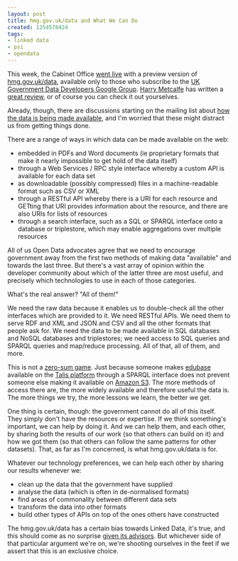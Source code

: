 ```yaml
---
layout: post
title: hmg.gov.uk/data and What We Can Do
created: 1254578424
tags:
- linked data
- psi
- opendata
---
```

This week, the Cabinet Office [went live](http://blogs.cabinetoffice.gov.uk/digitalengagement/) with a preview version of [hmg.gov.uk/data](http://data.hmg.gov.uk), available only to those who subscribe to the [UK Government Data Developers Google Group](http://groups.google.com/group/uk-government-data-developers). [Harry Metcalfe](http://harrymetcalfe.com/) has written a [great review](http://thedextrousweb.com/2009/10/the-wraps-come-off-data-gov-uk/), or of course you can check it out yourselves.

Already, though, there are discussions starting on the mailing list about [how the data is being made available](http://groups.google.com/group/uk-government-data-developers/browse_thread/thread/73f1f4e8a8c2d6bb), and I'm worried that these might distract us from getting things done.

<!--break-->

There are a range of ways in which data can be made available on the web:

  * embedded in PDFs and Word documents (ie proprietary formats that make it nearly impossible to get hold of the data itself)
  * through a Web Services / RPC style interface whereby a custom API is available for each data set
  * as downloadable (possibly compressed) files in a machine-readable format such as CSV or XML
  * through a RESTful API whereby there is a URI for each resource and GETting that URI provides information about the resource, and there are also URIs for lists of resources
  * through a search interface, such as a SQL or SPARQL interface onto a database or triplestore, which may enable aggregations over multiple resources

All of us Open Data advocates agree that we need to encourage government away from the first two methods of making data "available" and towards the last three. But there's a vast array of opinion within the developer community about which of the latter three are most useful, and precisely which technologies to use in each of those categories.

What's the real answer? "All of them!"

We need the raw data because it enables us to double-check all the other interfaces which are provided to it. We need RESTful APIs. We need them to serve RDF and XML and JSON and CSV and all the other formats that people ask for. We need the data to be made available in SQL databases and NoSQL databases and triplestores; we need access to SQL queries and SPARQL queries and map/reduce processing. All of that, all of them, and more.

This is not a [zero-sum game](http://en.wikipedia.org/wiki/Zero-sum). Just because someone makes [edubase](http://www.edubase.gov.uk/) available on the [Talis platform](http://www.talis.com/platform) through a SPARQL interface does not prevent someone else making it available on [Amazon S3](http://aws.amazon.com/s3/). The more methods of access there are, the more widely available and therefore useful the data is. The more things we try, the more lessons we learn, the better we get.

One thing is certain, though: the government cannot do all of this itself. They simply don't have the resources or expertise. If we think something's important, we can help by doing it. And we can help them, and each other, by sharing both the results of our work (so that others can build on it) and how we got them (so that others can follow the same patterns for other datasets). That, as far as I'm concerned, is what hmg.gov.uk/data is for.

Whatever our technology preferences, we can help each other by sharing our results whenever we:

  * clean up the data that the government have supplied
  * analyse the data (which is often in de-normalised formats)
  * find areas of commonality between different data sets
  * transform the data into other formats
  * build other types of APIs on top of the ones others have constructed

The hmg.gov.uk/data has a certain bias towards Linked Data, it's true, and this should come as no surprise [given its advisors](http://blogs.cabinetoffice.gov.uk/digitalengagement/post/2009/06/09/Data-So-what-happens-now.aspx). But whichever side of that particular argument we're on, we're shooting ourselves in the feet if we assert that this is an exclusive choice.
